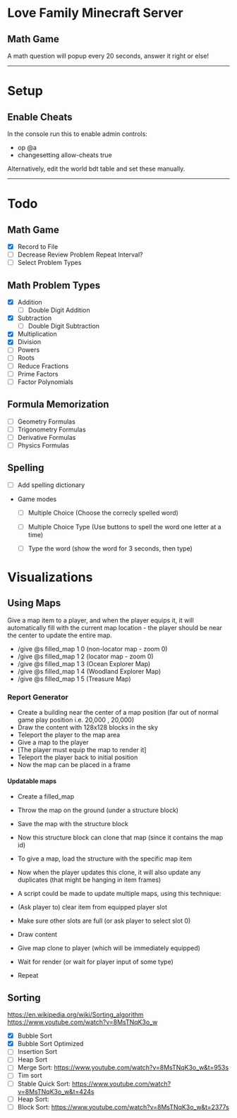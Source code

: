 # Love Family Minecraft Server



## Math Game

A math question will popup every 20 seconds, answer it right or else!


---

# Setup

## Enable Cheats

In the console run this to enable admin controls:

- op @a
- changesetting allow-cheats true

Alternatively, edit the world bdt table and set these manually.


----

# Todo

## Math Game

- [x] Record to File
- [ ] Decrease Review Problem Repeat Interval?
- [ ] Select Problem Types

## Math Problem Types

- [x] Addition
    - [ ] Double Digit Addition
- [x] Subtraction
    - [ ] Double Digit Subtraction
- [x] Multiplication
- [x] Division
- [ ] Powers
- [ ] Roots
- [ ] Reduce Fractions
- [ ] Prime Factors
- [ ] Factor Polynomials

## Formula Memorization

- [ ] Geometry Formulas
- [ ] Trigonometry Formulas
- [ ] Derivative Formulas
- [ ] Physics Formulas

## Spelling

- [ ] Add spelling dictionary
- Game modes
    - [ ] Multiple Choice (Choose the correcly spelled word)
    - [ ] Multiple Choice Type (Use buttons to spell the word one letter at a time)
    - [ ] Type the word (show the word for 3 seconds, then type)


# Visualizations

## Using Maps

Give a map item to a player, and when the player equips it, it will automatically fill with the current map location - the player should be near the center to update the entire map.

- /give @s filled_map 1 0 (non-locator map - zoom 0)
- /give @s filled_map 1 2 (locator map - zoom 0)
- /give @s filled_map 1 3 (Ocean Explorer Map)
- /give @s filled_map 1 4 (Woodland Explorer Map)
- /give @s filled_map 1 5 (Treasure Map)

### Report Generator

- Create a building near the center of a map position (far out of normal game play position i.e. 20,000 , 20,000)
- Draw the content with 128x128 blocks in the sky 
- Teleport the player to the map area
- Give a map to the player
- [The player must equip the map to render it]
- Teleport the player back to initial position
- Now the map can be placed in a frame

#### Updatable maps

- Create a filled_map
- Throw the map on the ground (under a structure block)
- Save the map with the structure block
- Now this structure block can clone that map (since it contains the map id)
- To give a map, load the structure with the specific map item
- Now when the player updates this clone, it will also update any duplicates (that might be hanging in item frames)

- A script could be made to update multiple maps, using this technique:
- (Ask player to) clear item from equipped player slot
- Make sure other slots are full (or ask player to select slot 0)
- Draw content
- Give map clone to player (which will be immediately equipped)
- Wait for render (or wait for player input of some type)
- Repeat


## Sorting

https://en.wikipedia.org/wiki/Sorting_algorithm
https://www.youtube.com/watch?v=8MsTNqK3o_w

- [x] Bubble Sort
- [x] Bubble Sort Optimized
- [ ] Insertion Sort
- [ ] Heap Sort
- [ ] Merge Sort: https://www.youtube.com/watch?v=8MsTNqK3o_w&t=953s
- [ ] Tim sort
- [ ] Stable Quick Sort: https://www.youtube.com/watch?v=8MsTNqK3o_w&t=424s
- [ ] Heap Sort: 
- [ ] Block Sort: https://www.youtube.com/watch?v=8MsTNqK3o_w&t=2377s